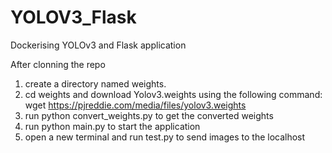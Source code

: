 # YOLOV3_Flask
Dockerising YOLOv3 and Flask application

After clonning the repo 
1. create a directory named weights.
2. cd weights and download Yolov3.weights using the following command: wget https://pjreddie.com/media/files/yolov3.weights
3. run python convert_weights.py to get the converted weights
4. run python main.py to start the application
5. open a new terminal and run test.py to send images to the localhost
